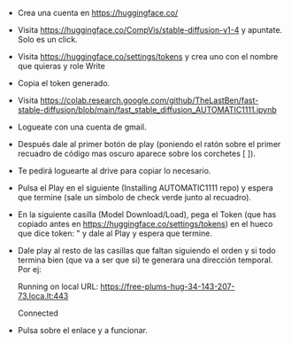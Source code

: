 - Crea una cuenta en https://huggingface.co/
- Visita https://huggingface.co/CompVis/stable-diffusion-v1-4 y apuntate. Solo es un click.
- Visita https://huggingface.co/settings/tokens y crea uno con el nombre que quieras y role Write
- Copia el token generado. 
- Visita https://colab.research.google.com/github/TheLastBen/fast-stable-diffusion/blob/main/fast_stable_diffusion_AUTOMATIC1111.ipynb
- Logueate con una cuenta de gmail. 
- Después dale al primer botón de play (poniendo el ratón sobre el primer recuadro de código mas oscuro aparece sobre los corchetes [ ]).
- Te pedirá loguearte al drive para copiar lo necesario.
- Pulsa el Play en el siguiente (Installing AUTOMATIC1111 repo) y espera que termine (sale un símbolo de check verde junto al recuadro).
- En la siguiente casilla (Model Download/Load), pega el Token (que has copiado antes en https://huggingface.co/settings/tokens) en el hueco que dice token: " y dale al Play y espera que termine.
- Dale play al resto de las casillas que faltan siguiendo el orden y si todo termina bien (que va a ser que si) te generara una dirección temporal. Por ej:

     Running on local URL:  https://free-plums-hug-34-143-207-73.loca.lt:443
     
     Connected

- Pulsa sobre el enlace y a funcionar.

